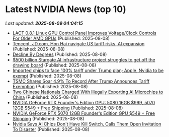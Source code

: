 # Latest NVIDIA News (top 10)
_Last updated: **2025-08-09 04:04:15**_

- [LACT 0.8.1 Linux GPU Control Panel Improves Voltage/Clock Controls For Older AMD GPUs](https://www.phoronix.com/news/LACT-0.8.1) (Published: 2025-08-08)
- [Tencent, JD.com, Hon Hai navigate US tariff risks, AI expansion](https://www.bloomberg.com/news/articles/2025-08-08/tencent-jd-com-hon-hai-navigate-us-tariff-risks-ai-expansion) (Published: 2025-08-08)
- [Decline By Degrees](https://www.forbes.com/sites/richkarlgaard/2025/08/07/decline-by-degrees/) (Published: 2025-08-08)
- [$500 billion Stargate AI infrastructure project struggles to get off the drawing board](https://www.theregister.com/2025/08/08/stargate_launch_delays/) (Published: 2025-08-08)
- [Imported chips to face 100% tariff under Trump plan; Apple, Nvidia to be exempt](https://www.digitimes.com/news/a20250808PD205/donald-trump-tariffs-chipmakers-manufacturing-apple-nvidia.html) (Published: 2025-08-08)
- [TSMC Shares Soar 4.9% To Record After Trump Announces Tariff Exemption](https://www.forbes.com/sites/forbeschina/2025/08/07/tsmc-shares-soar-49-to-record-after-trump-announces-tariff-exemption/) (Published: 2025-08-08)
- [Two Chinese Nationals Charged With Illegally Exporting AI Microchips to China](https://legalinsurrection.com/2025/08/two-chinese-nationals-charged-with-illegally-exporting-ai-microchips-to-china/) (Published: 2025-08-08)
- [NVIDIA GeForce RTX Founder's Edition GPU: 5080 16GB $999, 5070 12GB $549 + Free Shipping](https://slickdeals.net/f/18513958-nvidia-geforce-rtx-founder-s-edition-gpu-5080-16gb-999-5070-12gb-549-free-shipping) (Published: 2025-08-08)
- [NVIDIA GeForce RTX 5070 12GB Founder's Edition GPU $549 + Free Shipping](https://slickdeals.net/f/18513958-nvidia-geforce-rtx-5070-12gb-founder-s-edition-gpu-549-free-shipping) (Published: 2025-08-08)
- [Nvidia Says AI Chips Don't Have Kill Switch, Calls Them Open Invitation To Disaster](https://www.gamespot.com/articles/nvidia-says-ai-chips-dont-have-kill-switch-calls-them-open-invitation-to-disaster/1100-6533787/) (Published: 2025-08-08)
